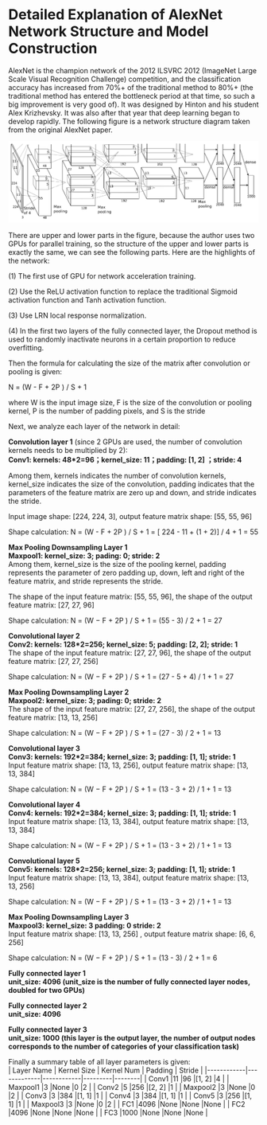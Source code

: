 # Detailed Explanation of AlexNet Network Structure and Model Construction

AlexNet is the champion network of the 2012 ILSVRC 2012 (ImageNet Large Scale Visual Recognition Challenge) competition, and the classification accuracy has increased from 70%+ of the traditional method to 80%+ (the traditional method has entered the bottleneck period at that time, so such a big improvement is very good of). It was designed by Hinton and his student Alex Krizhevsky. It was also after that year that deep learning began to develop rapidly. The following figure is a network structure diagram taken from the original AlexNet paper.

![image](https://github.com/HsiaoChungYen/Application-of-Deep-Learning-in-Image-Processing/blob/main/pytorch_classification/Project2_alexnet/AlexNet's_network_structure_diagram.png)

There are upper and lower parts in the figure, because the author uses two GPUs for parallel training, so the structure of the upper and lower parts is exactly the same, we can see the following parts. Here are the highlights of the network:

(1) The first use of GPU for network acceleration training.

(2) Use the ReLU activation function to replace the traditional Sigmoid activation function and Tanh activation function.

(3) Use LRN local response normalization.

(4) In the first two layers of the fully connected layer, the Dropout method is used to randomly inactivate neurons in a certain proportion to reduce overfitting.
  
Then the formula for calculating the size of the matrix after convolution or pooling is given:

   N = (W - F + 2P ) / S + 1

where W is the input image size, F is the size of the convolution or pooling kernel, P is the number of padding pixels, and S is the stride

Next, we analyze each layer of the network in detail:
  
  
**Convolution layer 1** (since 2 GPUs are used, the number of convolution kernels needs to be multiplied by 2):  
**Conv1: kernels: 48*2=96；kernel_size: 11；padding: [1, 2] ；stride: 4**

Among them, kernels indicates the number of convolution kernels, kernel_size indicates the size of the convolution, padding indicates that the parameters of the feature matrix are zero up and down, and stride indicates the stride.

Input image shape: [224, 224, 3], output feature matrix shape: [55, 55, 96]

Shape calculation: N = (W - F + 2P ) / S + 1 = [ 224 - 11 + (1 + 2)] / 4 + 1 = 55
  
  
**Max Pooling Downsampling Layer 1**  
**Maxpool1: kernel_size: 3; pading: 0; stride: 2**  
Among them, kernel_size is the size of the pooling kernel, padding represents the parameter of zero padding up, down, left and right of the feature matrix, and stride represents the stride.

The shape of the input feature matrix: [55, 55, 96], the shape of the output feature matrix: [27, 27, 96]

Shape calculation: N = (W − F + 2P ) / S + 1 = (55 - 3) / 2 + 1 = 27
  
  
**Convolutional layer 2**  
**Conv2: kernels: 128*2=256; kernel_size: 5; padding: [2, 2]; stride: 1**  
The shape of the input feature matrix: [27, 27, 96], the shape of the output feature matrix: [27, 27, 256]

Shape calculation: N = (W − F + 2P ) / S + 1 = (27 - 5 + 4) / 1 + 1 = 27
  
  
**Max Pooling Downsampling Layer 2**  
**Maxpool2: kernel_size: 3; pading: 0; stride: 2**  
The shape of the input feature matrix: [27, 27, 256], the shape of the output feature matrix: [13, 13, 256]

Shape calculation: N = (W − F + 2P ) / S + 1 = (27 - 3) / 2 + 1 = 13
  
  
**Convolutional layer 3**  
**Conv3: kernels: 192*2=384; kernel_size: 3; padding: [1, 1]; stride: 1**  
Input feature matrix shape: [13, 13, 256], output feature matrix shape: [13, 13, 384]

Shape calculation: N = (W − F + 2P ) / S + 1 = (13 - 3 + 2) / 1 + 1 = 13
  
  
**Convolutional layer 4**  
**Conv4: kernels: 192*2=384; kernel_size: 3; padding: [1, 1]; stride: 1**  
Input feature matrix shape: [13, 13, 384], output feature matrix shape: [13, 13, 384]

Shape calculation: N = (W − F + 2P ) / S + 1 = (13 - 3 + 2) / 1 + 1 = 13
  
  
**Convolutional layer 5**  
**Conv5: kernels: 128*2=256; kernel_size: 3; padding: [1, 1]; stride: 1**  
Input feature matrix shape: [13, 13, 384], output feature matrix shape: [13, 13, 256]

Shape calculation: N = (W − F + 2P ) / S + 1 = (13 - 3 + 2) / 1 + 1 = 13
  
  
**Max Pooling Downsampling Layer 3**  
**Maxpool3: kernel_size: 3 padding: 0 stride: 2**  
Input feature matrix shape: [13, 13, 256] , output feature matrix shape: [6, 6, 256]

Shape calculation: N = (W − F + 2P ) / S + 1 = (13 - 3) / 2 + 1 = 6
  
  
**Fully connected layer 1**  
**unit_size: 4096 (unit_size is the number of fully connected layer nodes, doubled for two GPUs)**  
  
**Fully connected layer 2**  
**unit_size: 4096**  
  
**Fully connected layer 3**  
**unit_size: 1000 (this layer is the output layer, the number of output nodes corresponds to the number of categories of your classification task)**  
  
  
Finally a summary table of all layer parameters is given:  
| Layer Name | Kernel Size | Kernel Num | Padding | Stride |
|------------|-------------|------------|---------|--------|
| Conv1      |11           |96          |[1, 2]   |4       |
| Maxpool1   |3            |None        |0        |2       |
| Conv2      |5            |256         |[2, 2]   |1       |
| Maxpool2   |3            |None        |0        |2       |
| Conv3      |3            |384         |[1, 1]   |1       |
| Conv4      |3            |384         |[1, 1]   |1       |
| Conv5      |3            |256         |[1, 1]   |1       |
| Maxpool3   |3            |None        |0        |2       |
| FC1        |4096         |None        |None     |None    |
| FC2        |4096         |None        |None     |None    |
| FC3        |1000         |None        |None     |None    |
  

